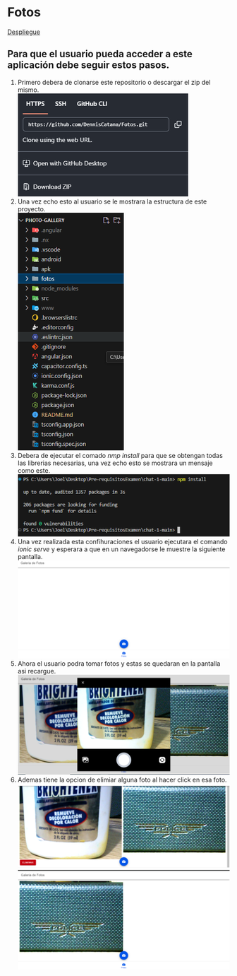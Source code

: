 # Fotos 
[Despliegue](https://despliegues-c6658.web.app/tabs/tab2)
## Para que el usuario pueda acceder a este aplicación debe seguir estos pasos.
1. Primero debera de clonarse este repositorio o descargar el zip del mismo. <br>
![alt text](fotos/git.png)
2. Una vez echo esto al usuario se le mostrara la estructura de este proyecto. <br>
![alt text](fotos/estruc.png)
3. Debera de ejecutar el comado *nmp install* para que se obtengan todas las librerias necesarias, una vez echo esto se mostrara un mensaje como este. <br>
![alt text](fotos/npm.png)
4. Una vez realizada esta confihuraciones el usuario ejecutara el comando *ionic serve* y esperara a que en un navegadorse le muestre la siguiente pantalla. <br>
![alt text](fotos/pantalla.png)
5. Ahora el usuario podra tomar fotos y estas se quedaran en la pantalla asi recargue.
![alt text](fotos/fotos.png)
6. Ademas tiene la opcion de elimiar alguna foto al hacer click en esa foto.
![alt text](fotos/delete.png) <br>
![alt text](fotos/x.png)
